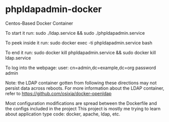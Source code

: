 # phpldapadmin-docker
Centos-Based Docker Container

To start it run:
sudo ./ldap.service && sudo ./phpldapadmin.service

To peek inside it run:
sudo docker exec -ti phpldapadmin.service bash

To end it run:
sudo docker kill phpldapadmin.service && sudo docker kill ldap.service

To log into the webpage:
user:
cn=admin,dc=example,dc=org
password
admin

Note: the LDAP container gotten from following these directions may not persist data across reboots.
For more information about the LDAP container, refer to https://github.com/osixia/docker-openldap

Most configuration modifications are spread between the Dockerfile and the configs included in the project
This project is mostly me trying to learn about application type code: docker, apache, ldap, etc.
